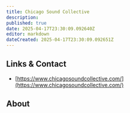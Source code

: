 ```yaml
---
title: Chicago Sound Collective
description: 
published: true
date: 2025-04-17T23:30:09.092640Z
editor: markdown
dateCreated: 2025-04-17T23:30:09.092651Z
---
```


## Links & Contact
- [https://www.chicagosoundcollective.com/](https://www.chicagosoundcollective.com/)

## About
